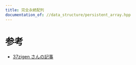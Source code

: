 ```yaml
---
title: 完全永続配列
documentation_of: //data_structure/persistent_array.hpp
---
```


# 参考
- [37zigen さんの記事](https://37zigen.com/persistent-array/)